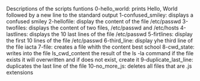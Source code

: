 Descriptions of the scripts funtions
0-hello_world: prints Hello, World followed by a new line to the standard output
1-confused_smiley: displays a confused smiley
2-hellofile: display the content of the file /etc/passwd
3-twofiles: displays the content of two files, /etc/passwd and /etc/hosts
4-lastlines: displays the 10 last lines of the file /etc/passwd
5-firtlines: display the first 10 lines of the file /etc/passwd 
6-third_line: display yhe third line of the file iacta
7-file: creates a file  whith the content best school
8-cwd_state: writes into the file ls_cwd_content the result of the ls -la command if the file exists it will overwritten and if does not exist, create it
9-duplicate_last_line: duplicates the last line of the file
10-no_more_js: deletes all files that are .js extensions

